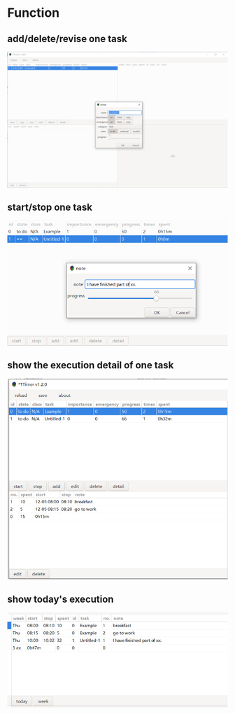 # Function

## add/delete/revise one task
![add_example.png](./doc/add_example.png)
## start/stop one task
![stop_example.png](./doc/stop_example.png)
## show the execution detail of one task
![detail_example.png](./doc/detail_example.png)
## show today's execution
![today_example.png](./doc/today_example.png)